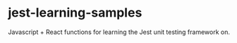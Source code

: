 # jest-learning-samples
Javascript + React functions for learning the Jest unit testing framework on.
